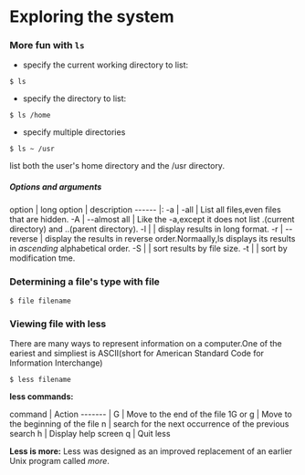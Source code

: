 # Exploring the system
### More fun with `ls`
* specify the current working directory to list:
```
$ ls
```

* specify the directory to list:
```
$ ls /home
```

* specify multiple directories
```
$ ls ~ /usr
```
list both the user's home directory and the /usr directory.

##### Options and arguments
option | long option | description
------ |:
-a     | -all | List all files,even files that are hidden.
-A | --almost all | Like the -a,except it does not list .(current directory) and ..(parent directory).
-l | | display results in long format.
-r | --reverse | display the results in reverse order.Normaally,ls displays its results in *ascending* alphabetical order.
-S | | sort results by file size.
-t | | sort by modification tme.

### Determining a file's type with file
```
$ file filename
```

### Viewing file with less
There are many ways to represent information on a computer.One of the eariest and simpliest is ASCII(short for American Standard Code for Information Interchange)
```
$ less filename
```
**less commands:**

command | Action
------- |
G | Move to the end of the file
1G or g | Move to the beginning of the file
n | search for the next occurrence of the previous search
h | Display help screen
q | Quit less

**Less is more:**
Less was designed as an improved replacement of an earlier Unix program called *more*.
